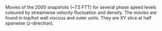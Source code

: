 Movies of the 2000 snapshots (~7.5 FTT) for several phase speed levels coloured by streamwise velocity fluctuation and density. The movies are found in top/hot wall viscous and outer units.
They are XY slice at half spanwise (z-direction).
